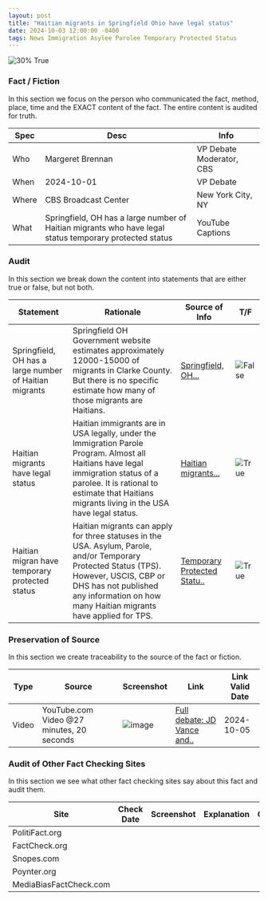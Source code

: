 ```yaml
---
layout: post
title: "Haitian migrants in Springfield Ohio have legal status"
date: 2024-10-03 12:00:00 -0400
tags: News Immigration Asylee Parolee Temporary Protected Status
---
```


![30% True](/assets/images/30.jpg)

### Fact / Fiction

In this section we focus on the person who communicated the fact, method, place, time and the EXACT content of the fact. The entire content is audited for truth.

| Spec | Desc | Info | 
| ----------- | ----------- | ----------- |
| Who | Margeret Brennan | VP Debate Moderator, CBS | 
| When | 2024-10-01 | VP Debate | 
| Where | CBS Broadcast Center | New York City, NY | 
| What | Springfield, OH has a large number of Haitian migrants who have legal status temporary protected status | YouTube Captions | 

### Audit

In this section we break down the content into statements that are either true or false, but not both.

| Statement | Rationale | Source of Info | T/F | 
| ----------- | ----------- | ----------- | ----------- |
| Springfield, OH has a large number of Haitian migrants | Springfield OH Government website estimates approximately 12000-15000 of migrants in Clarke County. But there is no specific estimate how many of those migrants are Haitians. | [Springfield, OH...](https://springfieldohio.gov/immigration-faqs/) | ![False](/assets/images/false.png) | 
| Haitian migrants have legal status | Haitian immigrants are in USA legally, under the Immigration Parole Program. Almost all Haitians have legal immigration status of a parolee. It is rational to estimate that Haitians migrants living in the USA have legal status. | [Haitian migrants...](https://springfieldohio.gov/immigration-faqs/) | ![True](/assets/images/true.png) | 
| Haitian migran have temporary protected status | Haitian migrants can apply for three statuses in the USA. Asylum, Parole, and/or Temporary Protected Status (TPS). However, USCIS, CBP or DHS has not published any information on how many Haitian migrants have applied for TPS. | [Temporary Protected Statu..](https://www.uscis.gov/humanitarian/temporary-protected-status) | ![True](/assets/images/true.png) | 

### Preservation of Source

In this section we create traceability to the source of the fact or fiction.

| Type | Source | Screenshot | Link | Link Valid Date | 
| ----------- | ----------- | ----------- | ----------- | ----------- |
| Video | YouTube.com Video @27 minutes, 20 seconds | ![image](/posts/images/2024-10-03-Haitian-migrants-in-Springfield-Ohio-have-legal-status-image.jpg) | [Full debate: JD Vance and..](https://www.youtube.com/live/VAGZGQg31hs&t=1640) | 2024-10-05 | 

### Audit of Other Fact Checking Sites

In this section we see what other fact checking sites say about this fact and audit them.

| Site | Check Date | Screenshot | Explanation | Grade | 
| ----------- | ----------- | ----------- | ----------- | ----------- |
| PolitiFact.org |  |  |  |  | 
| FactCheck.org |  |  |  |  | 
| Snopes.com |  |  |  |  | 
| Poynter.org |  |  |  |  | 
| MediaBiasFactCheck.com |  |  |  |  | 

